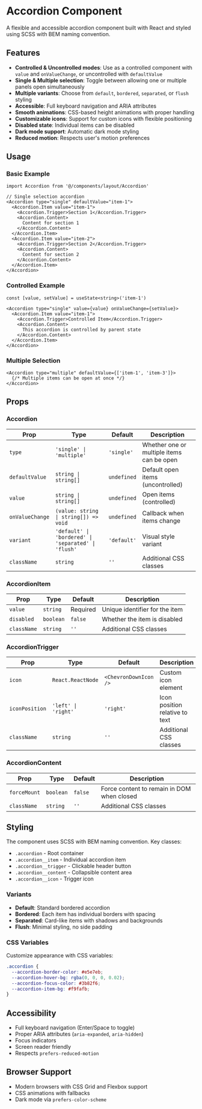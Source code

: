 # Accordion Component

A flexible and accessible accordion component built with React and styled using SCSS with BEM naming convention.

## Features

- **Controlled & Uncontrolled modes**: Use as a controlled component with `value` and `onValueChange`, or uncontrolled with `defaultValue`
- **Single & Multiple selection**: Toggle between allowing one or multiple panels open simultaneously
- **Multiple variants**: Choose from `default`, `bordered`, `separated`, or `flush` styling
- **Accessible**: Full keyboard navigation and ARIA attributes
- **Smooth animations**: CSS-based height animations with proper handling
- **Customizable icons**: Support for custom icons with flexible positioning
- **Disabled state**: Individual items can be disabled
- **Dark mode support**: Automatic dark mode styling
- **Reduced motion**: Respects user's motion preferences

## Usage

### Basic Example

```tsx
import Accordion from '@/components/layout/Accordion'

// Single selection accordion
<Accordion type="single" defaultValue="item-1">
  <Accordion.Item value="item-1">
    <Accordion.Trigger>Section 1</Accordion.Trigger>
    <Accordion.Content>
      Content for section 1
    </Accordion.Content>
  </Accordion.Item>
  <Accordion.Item value="item-2">
    <Accordion.Trigger>Section 2</Accordion.Trigger>
    <Accordion.Content>
      Content for section 2
    </Accordion.Content>
  </Accordion.Item>
</Accordion>
```

### Controlled Example

```tsx
const [value, setValue] = useState<string>('item-1')

<Accordion type="single" value={value} onValueChange={setValue}>
  <Accordion.Item value="item-1">
    <Accordion.Trigger>Controlled Item</Accordion.Trigger>
    <Accordion.Content>
      This accordion is controlled by parent state
    </Accordion.Content>
  </Accordion.Item>
</Accordion>
```

### Multiple Selection

```tsx
<Accordion type="multiple" defaultValue={['item-1', 'item-3']}>
  {/* Multiple items can be open at once */}
</Accordion>
```

## Props

### Accordion

| Prop | Type | Default | Description |
|------|------|---------|-------------|
| `type` | `'single' \| 'multiple'` | `'single'` | Whether one or multiple items can be open |
| `defaultValue` | `string \| string[]` | `undefined` | Default open items (uncontrolled) |
| `value` | `string \| string[]` | `undefined` | Open items (controlled) |
| `onValueChange` | `(value: string \| string[]) => void` | `undefined` | Callback when items change |
| `variant` | `'default' \| 'bordered' \| 'separated' \| 'flush'` | `'default'` | Visual style variant |
| `className` | `string` | `''` | Additional CSS classes |

### AccordionItem

| Prop | Type | Default | Description |
|------|------|---------|-------------|
| `value` | `string` | Required | Unique identifier for the item |
| `disabled` | `boolean` | `false` | Whether the item is disabled |
| `className` | `string` | `''` | Additional CSS classes |

### AccordionTrigger

| Prop | Type | Default | Description |
|------|------|---------|-------------|
| `icon` | `React.ReactNode` | `<ChevronDownIcon />` | Custom icon element |
| `iconPosition` | `'left' \| 'right'` | `'right'` | Icon position relative to text |
| `className` | `string` | `''` | Additional CSS classes |

### AccordionContent

| Prop | Type | Default | Description |
|------|------|---------|-------------|
| `forceMount` | `boolean` | `false` | Force content to remain in DOM when closed |
| `className` | `string` | `''` | Additional CSS classes |

## Styling

The component uses SCSS with BEM naming convention. Key classes:

- `.accordion` - Root container
- `.accordion__item` - Individual accordion item
- `.accordion__trigger` - Clickable header button
- `.accordion__content` - Collapsible content area
- `.accordion__icon` - Trigger icon

### Variants

- **Default**: Standard bordered accordion
- **Bordered**: Each item has individual borders with spacing
- **Separated**: Card-like items with shadows and backgrounds
- **Flush**: Minimal styling, no side padding

### CSS Variables

Customize appearance with CSS variables:

```css
.accordion {
  --accordion-border-color: #e5e7eb;
  --accordion-hover-bg: rgba(0, 0, 0, 0.02);
  --accordion-focus-color: #3b82f6;
  --accordion-item-bg: #f9fafb;
}
```

## Accessibility

- Full keyboard navigation (Enter/Space to toggle)
- Proper ARIA attributes (`aria-expanded`, `aria-hidden`)
- Focus indicators
- Screen reader friendly
- Respects `prefers-reduced-motion`

## Browser Support

- Modern browsers with CSS Grid and Flexbox support
- CSS animations with fallbacks
- Dark mode via `prefers-color-scheme`